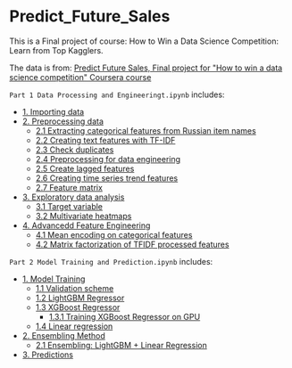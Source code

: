# Predict_Future_Sales

This is a Final project of course: How to Win a Data Science Competition: Learn from Top Kagglers.

The data is from: [Predict Future Sales, 
Final project for "How to win a data science competition" Coursera course](https://www.kaggle.com/c/competitive-data-science-predict-future-sales/data)

`Part 1 Data Processing and Engineeringt.ipynb` includes:

* [1. Importing data](#sec1)
* [2. Preprocessing data](#sec2)
    * [2.1 Extracting categorical features from Russian item names](#sec2_1)
    * [2.2 Creating text features with TF-IDF](#sec2_2)
    * [2.3 Check duplicates ](#sec2_3)
    * [2.4 Preprocessing for data engineering](#sec2_4)
    * [2.5 Create lagged features](#sec2_5)
    * [2.6 Creating time series trend features](#sec2_6)
    * [2.7 Feature matrix](#sec2_7)
* [3. Exploratory data analysis](#sec3)
    * [3.1 Target variable](#sec3_1)
    * [3.2 Multivariate heatmaps](#sec3_2)
* [4. Advancedd Feature Engineering](#sec4)
    * [4.1 Mean encoding on categorical features](#sec4_1)
    * [4.2 Matrix factorization of TFIDF processed features](#sec4_2)

`Part 2 Model Training and Prediction.ipynb` includes:

* [1. Model Training](#sec1)
    * [1.1 Validation scheme](#sec1_1)
    * [1.2 LightGBM Regressor](#sec1_2)
    * [1.3 XGBoost Regressor](#sec1_3)
        * [1.3.1 Training XGBoost Regressor on GPU](#sec1_3_1)
    * [1.4 Linear regression](#sec1_4)
* [2. Ensembling Method](#sec2)
    * [2.1 Ensembling: LightGBM + Linear Regression](#sec2_1)    
* [3. Predictions](#sec3)  
